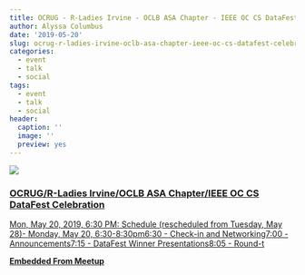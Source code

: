 ```yaml
---
title: OCRUG - R-Ladies Irvine - OCLB ASA Chapter - IEEE OC CS DataFest Celebration
author: Alyssa Columbus
date: '2019-05-20'
slug: ocrug-r-ladies-irvine-oclb-asa-chapter-ieee-oc-cs-datafest-celebration
categories:
  - event
  - talk
  - social
tags:
  - event
  - talk
  - social
header:
  caption: ''
  image: ''
  preview: yes
---
```


<div class="card"><a target="_blank" href="https://www.meetup.com/rladies-irvine/events/260603442/"><img onerror="this.style.display='none'" class="card-image" src="https://secure.meetupstatic.com/photos/event/7/0/3/d/600_480388733.jpeg"><div class="card-text"><h3>OCRUG/R-Ladies Irvine/OCLB ASA Chapter/IEEE OC CS DataFest Celebration</h3><p>Mon, May 20, 2019, 6:30 PM: Schedule (rescheduled from Tuesday, May 28)- Monday, May 20, 6:30-8:30pm6:30 - Check-in and Networking7:00 - Announcements7:15 - DataFest Winner Presentations8:05 - Round-t</p><p class="signup"><b>Embedded From Meetup</b></p></div></a></div>